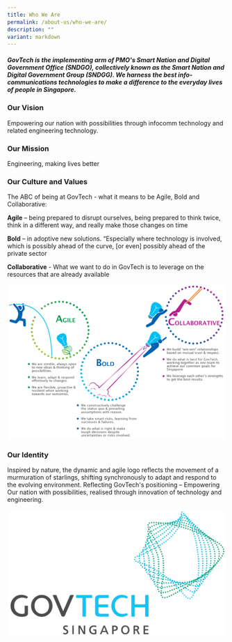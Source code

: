 ```yaml
---
title: Who We Are
permalink: /about-us/who-we-are/
description: ""
variant: markdown
---
```

##### GovTech is the implementing arm of PMO's Smart Nation and Digital Government Office (SNDGO), collectively known as the Smart Nation and Digital Government Group (SNDGG). We harness the best info-communications technologies to make a difference to the everyday lives of people in Singapore.

### Our Vision 
Empowering our nation with possibilities through infocomm technology and related engineering technology.

### Our Mission 
Engineering, making lives better 

### Our Culture and Values
The ABC of being at GovTech - what it means to be Agile, Bold and Collaborative: 

**Agile** – being prepared to disrupt ourselves, being prepared to think twice, think in a different way, and really make those changes on time

**Bold** – in adoptive new solutions. “Especially where technology is involved, which is possibly ahead of the curve, \[or even\] possibly ahead of the private sector 

**Collaborative** - What we want to do in GovTech is to leverage on the resources that are already available


![GovTech ABC values](/images/careers/why-govtech-abc.png)

### Our Identity


Inspired by nature, the dynamic and agile logo reflects the movement of a murmuration of starlings, shifting synchronously to adapt and respond to the evolving environment. Reflecting GovTech's positioning – Empowering Our nation with possibilities, realised through innovation of technology and engineering. 

![GovTech logo cyan inline](/images/About%20Us/GovTechSg_Inline_Logo_2_Cyan.jpg)